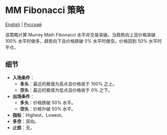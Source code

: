 # MM Fibonacci 策略
[English](README.md) | [Русский](README_ru.md)

该策略计算 Murrey Math Fibonacci 水平并交易突破。当趋势向上且价格突破 100% 水平时做多，趋势向下且价格跌破 0% 水平时做空。价格回到 50% 水平时平仓。

## 细节

- **入场条件**：
  - **多头**：最近的极值为高点且价格收于 100% 之上。
  - **空头**：最近的极值为低点且价格收于 0% 之下。
- **出场条件**：
  - **多头**：价格跌破 50% 水平。
  - **空头**：价格升破 50% 水平。
- **指标**：Highest、Lowest。
- **多空**：双向。
- **止损**：无。
